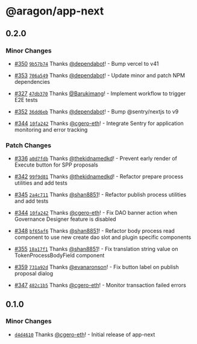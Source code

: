# @aragon/app-next

## 0.2.0

### Minor Changes

- [#350](https://github.com/aragon/app-next/pull/350) [`9b57b74`](https://github.com/aragon/app-next/commit/9b57b74eac76ae53930a4ddbe95e0ec9722dd380) Thanks [@dependabot](https://github.com/apps/dependabot)! - Bump vercel to v41

- [#353](https://github.com/aragon/app-next/pull/353) [`706a549`](https://github.com/aragon/app-next/commit/706a549e105360a65dc8663649d47921682f0ee3) Thanks [@dependabot](https://github.com/apps/dependabot)! - Update minor and patch NPM dependencies

- [#327](https://github.com/aragon/app-next/pull/327) [`47db370`](https://github.com/aragon/app-next/commit/47db37080ba1f9965bb3a63176edfc27acbc2c91) Thanks [@Barukimang](https://github.com/Barukimang)! - Implement workflow to trigger E2E tests

- [#352](https://github.com/aragon/app-next/pull/352) [`36dd6eb`](https://github.com/aragon/app-next/commit/36dd6eb111a47dcc528b1d912ad869016bcd1ee4) Thanks [@dependabot](https://github.com/apps/dependabot)! - Bump @sentry/nextjs to v9

- [#344](https://github.com/aragon/app-next/pull/344) [`10fa242`](https://github.com/aragon/app-next/commit/10fa2424b7d6eb38df7fd2b5d807491c4ff524f1) Thanks [@cgero-eth](https://github.com/cgero-eth)! - Integrate Sentry for application monitoring and error tracking

### Patch Changes

- [#336](https://github.com/aragon/app-next/pull/336) [`a0d7fdb`](https://github.com/aragon/app-next/commit/a0d7fdb1d3ec5746720c91a214ec59265dcd147d) Thanks [@thekidnamedkd](https://github.com/thekidnamedkd)! - Prevent early render of Execute button for SPP proposals

- [#342](https://github.com/aragon/app-next/pull/342) [`99f9d81`](https://github.com/aragon/app-next/commit/99f9d81c3ca48945a290eed98a8245ce4ecae036) Thanks [@thekidnamedkd](https://github.com/thekidnamedkd)! - Refactor prepare process utilities and add tests

- [#345](https://github.com/aragon/app-next/pull/345) [`2a4c711`](https://github.com/aragon/app-next/commit/2a4c7117f6e78507dde1cee2e4477c25c48c4a2d) Thanks [@shan8851](https://github.com/shan8851)! - Refactor publish process utilities and add tests

- [#344](https://github.com/aragon/app-next/pull/344) [`10fa242`](https://github.com/aragon/app-next/commit/10fa2424b7d6eb38df7fd2b5d807491c4ff524f1) Thanks [@cgero-eth](https://github.com/cgero-eth)! - Fix DAO banner action when Governance Designer feature is disabled

- [#348](https://github.com/aragon/app-next/pull/348) [`bf65af6`](https://github.com/aragon/app-next/commit/bf65af6340875743e454b11981edb887830db10a) Thanks [@shan8851](https://github.com/shan8851)! - Refactor body process read component to use new create dao slot and plugin specific components

- [#355](https://github.com/aragon/app-next/pull/355) [`18a17f1`](https://github.com/aragon/app-next/commit/18a17f1e4049ee3de200470283aa0d8eea7aa765) Thanks [@shan8851](https://github.com/shan8851)! - Fix translation string value on TokenProcessBodyField component

- [#359](https://github.com/aragon/app-next/pull/359) [`731a92d`](https://github.com/aragon/app-next/commit/731a92d1c22d290cea6f168264f9085877a341da) Thanks [@evanaronson](https://github.com/evanaronson)! - Fix button label on publish proposal dialog

- [#347](https://github.com/aragon/app-next/pull/347) [`482c1b5`](https://github.com/aragon/app-next/commit/482c1b5c6eeffed9fa5a6908ea80ad6877e60b56) Thanks [@cgero-eth](https://github.com/cgero-eth)! - Monitor transaction failed errors

## 0.1.0

### Minor Changes

- [`d4d4610`](https://github.com/aragon/app-next/commit/d4d46105ff9b708b60e9204f94ebfffb1e80bf4a) Thanks [@cgero-eth](https://github.com/cgero-eth)! - Initial release of app-next
